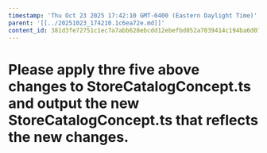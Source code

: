 ```yaml
---
timestamp: 'Thu Oct 23 2025 17:42:10 GMT-0400 (Eastern Daylight Time)'
parent: '[[../20251023_174210.1c6ea72e.md]]'
content_id: 381d3fe72751c1ec7a7abb628ebcdd12ebefbd052a7039414c194ba6d07ce770
---
```


# Please apply thre five above changes to StoreCatalogConcept.ts and output the new StoreCatalogConcept.ts that reflects the new changes.
